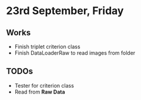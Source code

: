 # 23rd September, Friday

## Works
* Finish triplet criterion class
* Finish DataLoaderRaw to read images from folder

## TODOs
* Tester for criterion class
* Read from **Raw Data**